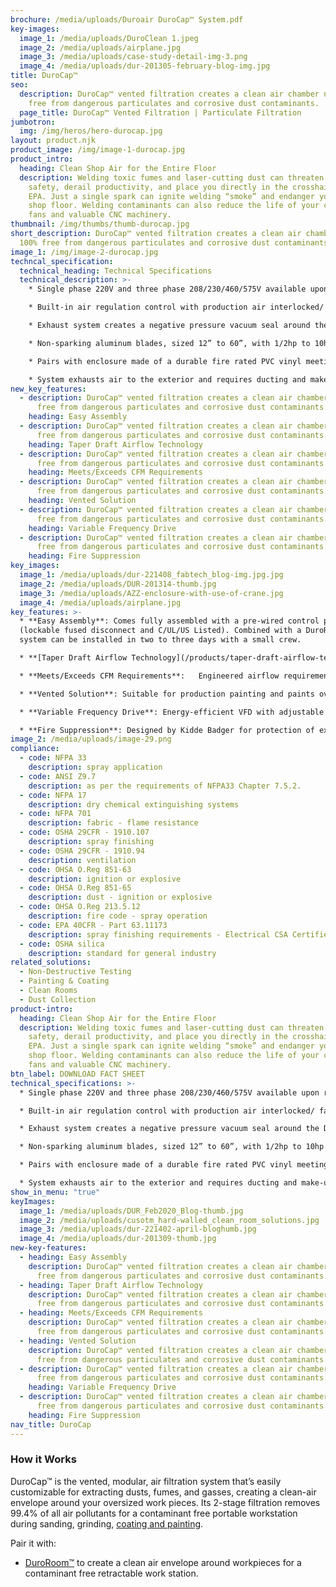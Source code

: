 ```yaml
---
brochure: /media/uploads/Duroair DuroCap™ System.pdf
key-images:
  image_1: /media/uploads/DuroClean 1.jpeg
  image_2: /media/uploads/airplane.jpg
  image_3: /media/uploads/case-study-detail-img-3.png
  image_4: /media/uploads/dur-201305-february-blog-img.jpg
title: DuroCap™
seo:
  description: DuroCap™ vented filtration creates a clean air chamber nearly 100%
    free from dangerous particulates and corrosive dust contaminants.
  page_title: DuroCap™ Vented Filtration | Particulate Filtration
jumbotron:
  img: /img/heros/hero-durocap.jpg
layout: product.njk
product_image: /img/image-1-durocap.jpg
product_intro:
  heading: Clean Shop Air for the Entire Floor
  description: Welding toxic fumes and laser-cutting dust can threaten employee
    safety, derail productivity, and place you directly in the crosshairs of the
    EPA. Just a single spark can ignite welding “smoke” and endanger your entire
    shop floor. Welding contaminants can also reduce the life of your cooling
    fans and valuable CNC machinery.
thumbnail: /img/thumbs/thumb-durocap.jpg
short_description: DuroCap™ vented filtration creates a clean air chamber nearly
  100% free from dangerous particulates and corrosive dust contaminants.
image_1: /img/image-2-durocap.jpg
techncal_specification:
  technical_heading: Technical Specifications
  technical_description: >-
    * Single phase 220V and three phase 208/230/460/575V available upon request.

    * Built-in air regulation control with production air interlocked/ fans for safety.

    * Exhaust system creates a negative pressure vacuum seal around the DuroRoom to ensure no contaminants or VOCs are released into the main work environment and are directed through the exhaust system’s filters to the exterior.

    * Non-sparking aluminum blades, sized 12” to 60”, with 1/2hp to 10hp motors dependent on required airflow.

    * Pairs with enclosure made of a durable fire rated PVC vinyl meeting the requirements of NFPA 701.

    * System exhausts air to the exterior and requires ducting and make-up air.
new_key_features:
  - description: DuroCap™ vented filtration creates a clean air chamber nearly 100%
      free from dangerous particulates and corrosive dust contaminants.
    heading: Easy Assembly
  - description: DuroCap™ vented filtration creates a clean air chamber nearly 100%
      free from dangerous particulates and corrosive dust contaminants.
    heading: Taper Draft Airflow Technology
  - description: DuroCap™ vented filtration creates a clean air chamber nearly 100%
      free from dangerous particulates and corrosive dust contaminants.
    heading: Meets/Exceeds CFM Requirements
  - description: DuroCap™ vented filtration creates a clean air chamber nearly 100%
      free from dangerous particulates and corrosive dust contaminants.
    heading: Vented Solution
  - description: DuroCap™ vented filtration creates a clean air chamber nearly 100%
      free from dangerous particulates and corrosive dust contaminants.
    heading: Variable Frequency Drive
  - description: DuroCap™ vented filtration creates a clean air chamber nearly 100%
      free from dangerous particulates and corrosive dust contaminants.
    heading: Fire Suppression
key_images:
  image_1: /media/uploads/dur-221408_fabtech_blog-img.jpg.jpg
  image_2: /media/uploads/DUR-201314-thumb.jpg
  image_3: /media/uploads/AZZ-enclosure-with-use-of-crane.jpg
  image_4: /media/uploads/airplane.jpg
key_features: >-
  * **Easy Assembly**: Comes fully assembled with a pre-wired control panel
  (lockable fused disconnect and C/UL/US Listed). Combined with a DuroRoom, the
  system can be installed in two to three days with a small crew.

  * **[Taper Draft Airflow Technology](/products/taper-draft-airflow-technology)**: Directs air down the center of the enclosure to maximize control of overspray, keep the sidewalls clean, and speed drying time.

  * **Meets/Exceeds CFM Requirements**:   Engineered airflow requirements from 13,500 CFM to 120,000 CFM and beyond, to achieve airflow over 100 FPM at the intake filter face and ensure airflow remains below code requirements of 25% of the LEL (lower explosion limit).

  * **Vented Solution**: Suitable for production painting and paints over 2.8 lbs VOCs per gallon.

  * **Variable Frequency Drive**: Energy-efficient VFD with adjustable air speeds, doubles as a soft starter to eliminate the need for a motor starter.

  * **Fire Suppression**: Designed by Kidde Badger for protection of exhaust systems and the enclosure, while meeting NFPA 17 standards and is UL listed. Wet or dry systems are available depending upon requirements. Wet systems are for non-retracting only.
image_2: /media/uploads/image-29.png
compliance:
  - code: NFPA 33
    description: spray application
  - code: ANSI Z9.7
    description: as per the requirements of NFPA33 Chapter 7.5.2.
  - code: NFPA 17
    description: dry chemical extinguishing systems
  - code: NFPA 701
    description: fabric - flame resistance
  - code: OSHA 29CFR - 1910.107
    description: spray finishing
  - code: OSHA 29CFR - 1910.94
    description: ventilation
  - code: OHSA O.Reg 851-63
    description: ignition or explosive
  - code: OHSA O.Reg 851-65
    description: dust - ignition or explosive
  - code: OHSA O.Reg 213.5.12
    description: fire code - spray operation
  - code: EPA 40CFR - Part 63.11173
    description: spray finishing requirements - Electrical CSA Certified
  - code: OSHA silica
    description: standard for general industry
related_solutions:
  - Non-Destructive Testing
  - Painting & Coating
  - Clean Rooms
  - Dust Collection
product-intro:
  heading: Clean Shop Air for the Entire Floor
  description: Welding toxic fumes and laser-cutting dust can threaten employee
    safety, derail productivity, and place you directly in the crosshairs of the
    EPA. Just a single spark can ignite welding “smoke” and endanger your entire
    shop floor. Welding contaminants can also reduce the life of your cooling
    fans and valuable CNC machinery.
btn_label: DOWNLOAD FACT SHEET
technical_specifications: >-
  * Single phase 220V and three phase 208/230/460/575V available upon request.

  * Built-in air regulation control with production air interlocked/ fans for safety.

  * Exhaust system creates a negative pressure vacuum seal around the DuroRoom to ensure no contaminants or VOCs are released into the main work environment and are directed through the exhaust system’s filters to the exterior.

  * Non-sparking aluminum blades, sized 12” to 60”, with 1/2hp to 10hp motors dependent on required airflow.

  * Pairs with enclosure made of a durable fire rated PVC vinyl meeting the requirements of NFPA 701.

  * System exhausts air to the exterior and requires ducting and make-up air.
show_in_menu: "true"
keyImages:
  image_1: /media/uploads/DUR_Feb2020_Blog-thumb.jpg
  image_2: /media/uploads/cusotm_hard-walled_clean_room_solutions.jpg
  image_3: /media/uploads/dur-221402-april-bloghumb.jpg
  image_4: /media/uploads/dur-201309-thumb.jpg
new-key-features:
  - heading: Easy Assembly
    description: DuroCap™ vented filtration creates a clean air chamber nearly 100%
      free from dangerous particulates and corrosive dust contaminants.
  - heading: Taper Draft Airflow Technology
    description: DuroCap™ vented filtration creates a clean air chamber nearly 100%
      free from dangerous particulates and corrosive dust contaminants.
  - heading: Meets/Exceeds CFM Requirements
    description: DuroCap™ vented filtration creates a clean air chamber nearly 100%
      free from dangerous particulates and corrosive dust contaminants.
  - heading: Vented Solution
    description: DuroCap™ vented filtration creates a clean air chamber nearly 100%
      free from dangerous particulates and corrosive dust contaminants.
  - description: DuroCap™ vented filtration creates a clean air chamber nearly 100%
      free from dangerous particulates and corrosive dust contaminants.
    heading: Variable Frequency Drive
  - description: DuroCap™ vented filtration creates a clean air chamber nearly 100%
      free from dangerous particulates and corrosive dust contaminants.
    heading: Fire Suppression
nav_title: DuroCap
---
```

### How it Works

DuroCap™ is the vented, modular, air filtration system that’s easily customizable for extracting dusts, fumes, and gasses, 
creating a clean-air envelope around your oversized work pieces. Its 2-stage filtration removes 99.4% of all 
air pollutants for a contaminant free portable workstation during sanding, grinding, [coating and painting](/solutions/painting-coating/).

Pair it with:

* [DuroRoom™](/products/duroroom) to create a clean air envelope around workpieces for a contaminant free retractable work station.
